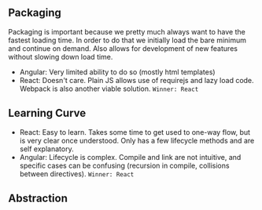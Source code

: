 ## Packaging
Packaging is important because we pretty much always want to have the fastest loading time. In order to do that we initially load the bare minimum and continue on demand. Also allows for development of new features without slowing down load time.
- Angular: Very limited ability to do so (mostly html templates)
- React: Doesn't care. Plain JS allows use of requirejs and lazy load code. Webpack is also another viable solution.
`Winner: React`

## Learning Curve
- React: Easy to learn. Takes some time to get used to one-way flow, but is very clear once understood. Only has a few lifecycle methods and are self explanatory.
- Angular: Lifecycle is complex. Compile and link are not intuitive, and specific cases can be confusing (recursion in compile, collisions between directives).
`Winner: React`

## Abstraction
